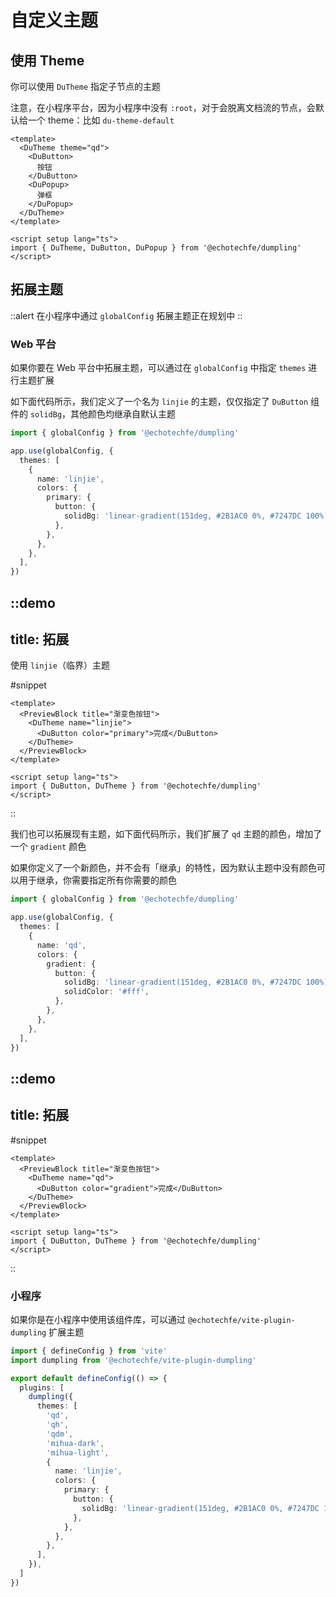 # 自定义主题

## 使用 Theme

你可以使用 `DuTheme` 指定子节点的主题

注意，在小程序平台，因为小程序中没有 `:root`，对于会脱离文档流的节点，会默认给一个 theme：比如 `du-theme-default`

```vue
<template>
  <DuTheme theme="qd">
    <DuButton>
      按钮
    </DuButton>
    <DuPopup>
      弹框
    </DuPopup>
  </DuTheme>
</template>

<script setup lang="ts">
import { DuTheme, DuButton, DuPopup } from '@echotechfe/dumpling'
</script>
```

## 拓展主题

::alert
在小程序中通过 `globalConfig` 拓展主题正在规划中
::

### Web 平台

如果你要在 Web 平台中拓展主题，可以通过在 `globalConfig` 中指定 `themes` 进行主题扩展

如下面代码所示，我们定义了一个名为 `linjie` 的主题，仅仅指定了 `DuButton` 组件的 `solidBg`，其他颜色均继承自默认主题

```ts
import { globalConfig } from '@echotechfe/dumpling'

app.use(globalConfig, {
  themes: [
    {
      name: 'linjie',
      colors: {
        primary: {
          button: {
            solidBg: 'linear-gradient(151deg, #2B1AC0 0%, #7247DC 100%)',
          },
        },
      },
    },
  ],
})
```

::demo
---
title: 拓展
---

使用 `linjie`（临界）主题

#snippet
```vue
<template>
  <PreviewBlock title="渐变色按钮">
    <DuTheme name="linjie">
      <DuButton color="primary">完成</DuButton>
    </DuTheme>
  </PreviewBlock>
</template>

<script setup lang="ts">
import { DuButton, DuTheme } from '@echotechfe/dumpling'
</script>
```
::

我们也可以拓展现有主题，如下面代码所示，我们扩展了 `qd` 主题的颜色，增加了一个 `gradient` 颜色

如果你定义了一个新颜色，并不会有「继承」的特性，因为默认主题中没有颜色可以用于继承，你需要指定所有你需要的颜色

```ts
import { globalConfig } from '@echotechfe/dumpling'

app.use(globalConfig, {
  themes: [
    {
      name: 'qd',
      colors: {
        gradient: {
          button: {
            solidBg: 'linear-gradient(151deg, #2B1AC0 0%, #7247DC 100%)',
            solidColor: '#fff',
          },
        },
      },
    },
  ],
})
```

::demo
---
title: 拓展
---

#snippet
```vue
<template>
  <PreviewBlock title="渐变色按钮">
    <DuTheme name="qd">
      <DuButton color="gradient">完成</DuButton>
    </DuTheme>
  </PreviewBlock>
</template>

<script setup lang="ts">
import { DuButton, DuTheme } from '@echotechfe/dumpling'
</script>
```
::

### 小程序

如果你是在小程序中使用该组件库，可以通过 `@echotechfe/vite-plugin-dumpling` 扩展主题

```ts
import { defineConfig } from 'vite'
import dumpling from '@echotechfe/vite-plugin-dumpling'

export default defineConfig(() => {
  plugins: [
    dumpling({
      themes: [
        'qd',
        'qh',
        'qdm',
        'mihua-dark',
        'mihua-light',
        {
          name: 'linjie',
          colors: {
            primary: {
              button: {
                solidBg: 'linear-gradient(151deg, #2B1AC0 0%, #7247DC 100%)',
              },
            },
          },
        },
      ],
    }),
  ]
})
```
